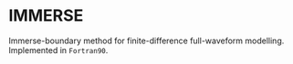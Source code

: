 # IMMERSE
Immerse-boundary method for finite-difference full-waveform modelling. Implemented in `Fortran90`.
